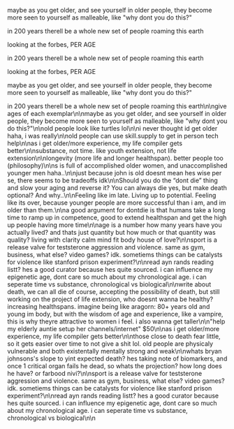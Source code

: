maybe as you get older, and see yourself in older people, they become more seen to yourself as malleable, like "why dont you do this?"

in 200 years therell be a whole new set of people roaming this earth

looking at the forbes, PER AGE

in 200 years therell be a whole new set of people roaming this earth

looking at the forbes, PER AGE

maybe as you get older, and see yourself in older people, they become more seen to yourself as malleable, like "why dont you do this?"

in 200 years therell be a whole new set of people roaming this earth\n\ngive ages of each exemplar\n\nmaybe as you get older, and see yourself in older people, they become more seen to yourself as malleable, like "why dont you do this?"\n\nold people look like turtles lol\n\ni never thought id get older haha, i was really\n\nold people can use skill.supply to get in person tech help\n\nas i get older/more experience, my life compiler gets better\n\nsubstance, not time. like youth extension, not life extension\n\nlongevity (more life and longer healthspan). better people too (philosophy)\n\ns is full of accomplished older women, and unaccomplished younger men haha..\n\njust because john is old doesnt mean hes wise per se, there seems to be tradeoffs idk\n\nShould you do the “dont die” thing and slow your aging and reverse it? You can always die yes, but make death optional? And why..\n\nFeeling like im late. Living up to potential. Feeling like its over, because younger people are more successful than i am, and im older than them.\n\na good argument for dontdie is that humans take a long time to ramp up in competence, good to extend healthspan and get the high up people having more time\n\nage is a number how many years have you actually lived? and thats just quantity but how much or that quantity was quality? living with clarity calm mind fit body house of love?\n\nsport is a release valve for teststerone aggression and violence. same as gym, business, what else? video games? idk. sometiems things can be catalysts for violence like stanford prison experiment?\n\nread ayn rands reading listt? hes a good curator because hes quite sourced. i can influence my epigenetic age, dont care so much about my chronological age. i can seperate time vs substance, chronological vs biological\n\nwrite about death, we can all die of course, accepting the possibility of death, but still working on the project of life extension, who doesnt wanna be healthy? increasing healthspans. imagine being like aragorn: 80+ years old and young im body, but with the wisdom of age and experience, like a vampire, this is why theyre attractive to women i feel. i also wanna get taller\n\n"help my elderly auntie setup her channels/internet" $50\n\nas i get older/more experience, my life compiler gets better\n\nthose close to death fear little, so it gets easier over time to not give a shit lol. old people are physicaly vulnerable and both existentally mentally strong and weak\n\nwhats bryan johnsons's slope to yint expected death? hes taking note of biomarkers, and once 1 critical organ fails he dead, so whats the projection? how long does he have? or farbood nivi?\n\nsport is a release valve for teststerone aggression and violence. same as gym, business, what else? video games? idk. sometiems things can be catalysts for violence like stanford prison experiment?\n\nread ayn rands reading listt? hes a good curator because hes quite sourced. i can influence my epigenetic age, dont care so much about my chronological age. i can seperate time vs substance, chronological vs biological\n\n